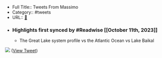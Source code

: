- Full Title:: Tweets From Massimo
- Category:: #tweets
- URL:: [🔗](https://twitter.com/Rainmaker1973)
- ### Highlights first synced by #Readwise [[October 11th, 2023]]
    - The Great Lake system profile vs the Atlantic Ocean vs Lake Baikal 

![](https://pbs.twimg.com/media/F8GbvukWwAAC2ng.jpg) ([View Tweet](https://twitter.com/Rainmaker1973/status/1711820675982278927))
